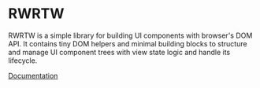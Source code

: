 # RWRTW

RWRTW is a simple library for building UI components with browser's DOM API. It contains tiny DOM helpers and minimal building blocks to structure and manage UI component trees with view state logic and handle its lifecycle.

[Documentation](https://github.com/alfertev2014/rwrtw/blob/main/docs/README.md)
